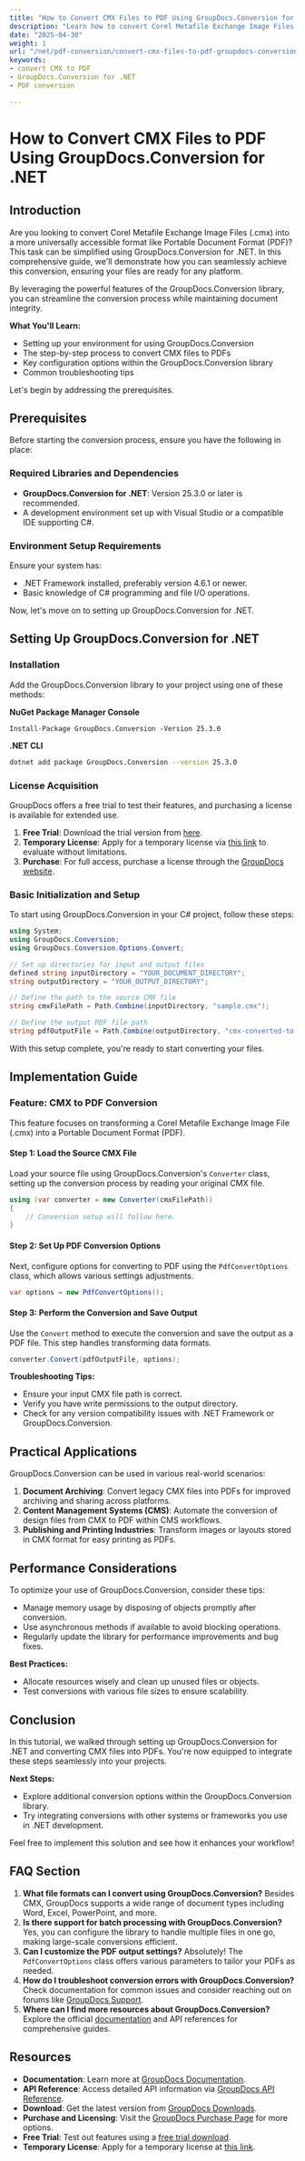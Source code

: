 ```yaml
---
title: "How to Convert CMX Files to PDF Using GroupDocs.Conversion for .NET | Comprehensive Guide"
description: "Learn how to convert Corel Metafile Exchange Image Files (.cmx) to PDF using GroupDocs.Conversion for .NET. Follow our step-by-step guide and optimize your document conversion workflow."
date: "2025-04-30"
weight: 1
url: "/net/pdf-conversion/convert-cmx-files-to-pdf-groupdocs-conversion-dotnet/"
keywords:
- convert CMX to PDF
- GroupDocs.Conversion for .NET
- PDF conversion

---
```



# How to Convert CMX Files to PDF Using GroupDocs.Conversion for .NET

## Introduction

Are you looking to convert Corel Metafile Exchange Image Files (.cmx) into a more universally accessible format like Portable Document Format (PDF)? This task can be simplified using GroupDocs.Conversion for .NET. In this comprehensive guide, we'll demonstrate how you can seamlessly achieve this conversion, ensuring your files are ready for any platform.

By leveraging the powerful features of the GroupDocs.Conversion library, you can streamline the conversion process while maintaining document integrity. 

**What You'll Learn:**
- Setting up your environment for using GroupDocs.Conversion
- The step-by-step process to convert CMX files to PDFs
- Key configuration options within the GroupDocs.Conversion library
- Common troubleshooting tips

Let's begin by addressing the prerequisites.

## Prerequisites

Before starting the conversion process, ensure you have the following in place:

### Required Libraries and Dependencies
- **GroupDocs.Conversion for .NET**: Version 25.3.0 or later is recommended.
- A development environment set up with Visual Studio or a compatible IDE supporting C#.

### Environment Setup Requirements
Ensure your system has:
- .NET Framework installed, preferably version 4.6.1 or newer.
- Basic knowledge of C# programming and file I/O operations.

Now, let's move on to setting up GroupDocs.Conversion for .NET.

## Setting Up GroupDocs.Conversion for .NET

### Installation

Add the GroupDocs.Conversion library to your project using one of these methods:

**NuGet Package Manager Console**
```shell
Install-Package GroupDocs.Conversion -Version 25.3.0
```

**.NET CLI**
```bash
dotnet add package GroupDocs.Conversion --version 25.3.0
```

### License Acquisition
GroupDocs offers a free trial to test their features, and purchasing a license is available for extended use.

1. **Free Trial**: Download the trial version from [here](https://releases.groupdocs.com/conversion/net/).
2. **Temporary License**: Apply for a temporary license via [this link](https://purchase.groupdocs.com/temporary-license/) to evaluate without limitations.
3. **Purchase**: For full access, purchase a license through the [GroupDocs website](https://purchase.groupdocs.com/buy).

### Basic Initialization and Setup
To start using GroupDocs.Conversion in your C# project, follow these steps:

```csharp
using System;
using GroupDocs.Conversion;
using GroupDocs.Conversion.Options.Convert;

// Set up directories for input and output files
defined string inputDirectory = "YOUR_DOCUMENT_DIRECTORY";
string outputDirectory = "YOUR_OUTPUT_DIRECTORY";

// Define the path to the source CMX file
string cmxFilePath = Path.Combine(inputDirectory, "sample.cmx");

// Define the output PDF file path
string pdfOutputFile = Path.Combine(outputDirectory, "cmx-converted-to.pdf");
```
With this setup complete, you're ready to start converting your files.

## Implementation Guide

### Feature: CMX to PDF Conversion
This feature focuses on transforming a Corel Metafile Exchange Image File (.cmx) into a Portable Document Format (PDF).

#### Step 1: Load the Source CMX File
Load your source file using GroupDocs.Conversion's `Converter` class, setting up the conversion process by reading your original CMX file.

```csharp
using (var converter = new Converter(cmxFilePath))
{
    // Conversion setup will follow here.
}
```
#### Step 2: Set Up PDF Conversion Options
Next, configure options for converting to PDF using the `PdfConvertOptions` class, which allows various settings adjustments.

```csharp
var options = new PdfConvertOptions();
```
#### Step 3: Perform the Conversion and Save Output
Use the `Convert` method to execute the conversion and save the output as a PDF file. This step handles transforming data formats.

```csharp
converter.Convert(pdfOutputFile, options);
```
**Troubleshooting Tips:**
- Ensure your input CMX file path is correct.
- Verify you have write permissions to the output directory.
- Check for any version compatibility issues with .NET Framework or GroupDocs.Conversion.

## Practical Applications
GroupDocs.Conversion can be used in various real-world scenarios:
1. **Document Archiving**: Convert legacy CMX files into PDFs for improved archiving and sharing across platforms.
2. **Content Management Systems (CMS)**: Automate the conversion of design files from CMX to PDF within CMS workflows.
3. **Publishing and Printing Industries**: Transform images or layouts stored in CMX format for easy printing as PDFs.

## Performance Considerations
To optimize your use of GroupDocs.Conversion, consider these tips:
- Manage memory usage by disposing of objects promptly after conversion.
- Use asynchronous methods if available to avoid blocking operations.
- Regularly update the library for performance improvements and bug fixes.

**Best Practices:**
- Allocate resources wisely and clean up unused files or objects.
- Test conversions with various file sizes to ensure scalability.

## Conclusion
In this tutorial, we walked through setting up GroupDocs.Conversion for .NET and converting CMX files into PDFs. You're now equipped to integrate these steps seamlessly into your projects.

**Next Steps:**
- Explore additional conversion options within the GroupDocs.Conversion library.
- Try integrating conversions with other systems or frameworks you use in .NET development.

Feel free to implement this solution and see how it enhances your workflow!

## FAQ Section
1. **What file formats can I convert using GroupDocs.Conversion?**
   Besides CMX, GroupDocs supports a wide range of document types including Word, Excel, PowerPoint, and more.
2. **Is there support for batch processing with GroupDocs.Conversion?**
   Yes, you can configure the library to handle multiple files in one go, making large-scale conversions efficient.
3. **Can I customize the PDF output settings?**
   Absolutely! The `PdfConvertOptions` class offers various parameters to tailor your PDFs as needed.
4. **How do I troubleshoot conversion errors with GroupDocs.Conversion?**
   Check documentation for common issues and consider reaching out on forums like [GroupDocs Support](https://forum.groupdocs.com/c/conversion/10).
5. **Where can I find more resources about GroupDocs.Conversion?**
   Explore the official [documentation](https://docs.groupdocs.com/conversion/net/) and API references for comprehensive guides.

## Resources
- **Documentation**: Learn more at [GroupDocs Documentation](https://docs.groupdocs.com/conversion/net/).
- **API Reference**: Access detailed API information via [GroupDocs API Reference](https://reference.groupdocs.com/conversion/net/).
- **Download**: Get the latest version from [GroupDocs Downloads](https://releases.groupdocs.com/conversion/net/).
- **Purchase and Licensing**: Visit the [GroupDocs Purchase Page](https://purchase.groupdocs.com/buy) for more options.
- **Free Trial**: Test out features using a [free trial download](https://releases.groupdocs.com/conversion/net/).
- **Temporary License**: Apply for a temporary license at [this link](https://purchase.groupdocs.com/temporary-license/).
